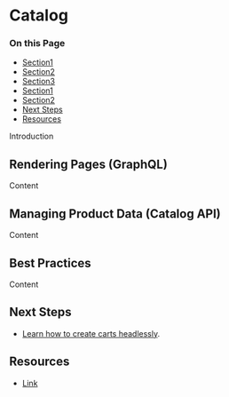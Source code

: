# Catalog

<div class="otp" id="no-index">

### On this Page	
- [Section1](#section1)
- [Section2](#section2)
- [Section3](#section3)
- [Section1](#section4)
- [Section2](#section5)
- [Next Steps](#next-steps)
- [Resources](#resources)

</div>

Introduction

## Rendering Pages (GraphQL)
Content

## Managing Product Data (Catalog API)
Content

## Best Practices
Content

## Next Steps
* [Learn how to create carts headlessly]().

## Resources
* [Link]() 